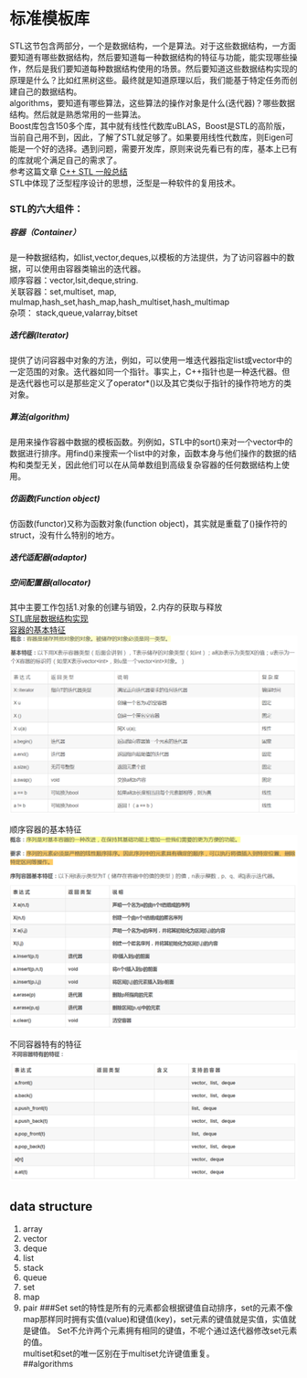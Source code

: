 # 标准模板库

STL这节包含两部分，一个是数据结构，一个是算法。对于这些数据结构，一方面要知道有哪些数据结构，然后要知道每一种数据结构的特征与功能，能实现哪些操作，然后是我们要知道每种数据结构使用的场景。然后要知道这些数据结构实现的原理是什么？比如红黑树这些。最终就是知道原理以后，我们能基于特定任务而创建自己的数据结构。  
algorithms，要知道有哪些算法，这些算法的操作对象是什么\(迭代器\)？哪些数据结构。然后就是熟悉常用的一些算法。  
Boost库包含150多个库，其中就有线性代数库uBLAS，Boost是STL的高阶版，当前自己用不到，因此，了解了STL就足够了。如果要用线性代数库，则Eigen可能是一个好的选择。遇到问题，需要开发库，原则来说先看已有的库，基本上已有的库就呢个满足自己的需求了。  
参考这篇文章 [C++ STL 一般总结](https://www.cnblogs.com/biyeymyhjob/archive/2012/07/22/2603525.html)  
STL中体现了泛型程序设计的思想，泛型是一种软件的复用技术。

### STL的六大组件：
##### 容器（Container）
是一种数据结构，如list,vector,deques,以模板的方法提供，为了访问容器中的数据，可以使用由容器类输出的迭代器。  
顺序容器：vector,lsit,deque,string.  
关联容器：set,multiset, map, mulmap,hash\_set,hash\_map,hash\_multiset,hash\_multimap  
杂项： stack,queue,valarray,bitset
##### 迭代器\(Iterator\)
提供了访问容器中对象的方法，例如，可以使用一堆迭代器指定list或vector中的一定范围的对象。迭代器如同一个指针。事实上，C++指针也是一种迭代器。但是迭代器也可以是那些定义了operator\*\(\)以及其它类似于指针的操作符地方的类对象。
##### 算法\(algorithm\)
是用来操作容器中数据的模板函数。列例如，STL中的sort\(\)来对一个vector中的数据进行排序。用find\(\)来搜索一个list中的对象，函数本身与他们操作的数据的结构和类型无关，因此他们可以在从简单数组到高级复杂容器的任何数据结构上使用。
##### 仿函数\(Function object\)
仿函数\(functor\)又称为函数对象\(function object\)，其实就是重载了\(\)操作符的struct，没有什么特别的地方。
##### 迭代适配器\(adaptor\)
##### 空间配置器\(allocator\)
其中主要工作包括1.对象的创建与销毁，2.内存的获取与释放  
[STL底层数据结构实现](http://www.cnblogs.com/hustlijian/p/3611424.html)  
[容器的基本特征](https://blog.csdn.net/weixin_41162823/article/details/79759081)  
![](/assets/Container_basic_properties.png)

顺序容器的基本特征  
![](/assets/sequence_containers_properties.png)

不同容器特有的特征  
![](/assets/container_unique_propetrties.png)

## data structure
1. array
2. vector
3. deque
4. list
5. stack
6. queue
7. set
8. map
9. pair 
###Set
set的特性是所有的元素都会根据键值自动排序，set的元素不像map那样同时拥有实值(value)和键值(key)，set元素的键值就是实值，实值就是键值。 Set不允许两个元素拥有相同的键值，不呢个通过迭代器修改set元素的值。  
multiset和set的唯一区别在于multiset允许键值重复。  
##algorithms





